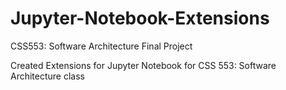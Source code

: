 # Jupyter-Notebook-Extensions
CSS553: Software Architecture Final Project

Created Extensions for Jupyter Notebook for CSS 553: Software Architecture class
